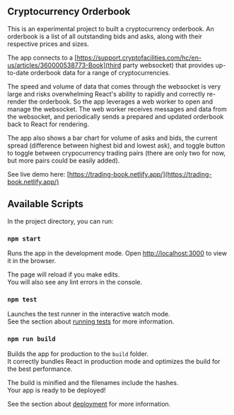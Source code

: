 ## Cryptocurrency Orderbook

This is an experimental project to built a cryptocurrency orderbook. An orderbook is a list of all outstanding bids and asks, along with their respective prices and sizes. 

The app connects to a [https://support.cryptofacilities.com/hc/en-us/articles/360000538773-Book](third party websocket) that provides up-to-date orderbook data for a range of cryptocurrencies. 

The speed and volume of data that comes through the websocket is very large and risks overwhelming React's ability to rapidly and correctly re-render the orderbook. So the app leverages a web worker to open and manage the websocket. The web worker receives messages and data from the websocket, and periodically sends a prepared and updated orderbook back to React for rendering.

The app also shows a bar chart for volume of asks and bids, the current spread (difference between highest bid and lowest ask), and toggle button to toggle between crypocurrency trading pairs (there are only two for now, but more pairs could be easily added).

See live demo here: [https://trading-book.netlify.app/](https://trading-book.netlify.app/)

## Available Scripts

In the project directory, you can run:

### `npm start`

Runs the app in the development mode.
Open [http://localhost:3000](http://localhost:3000) to view it in the browser.

The page will reload if you make edits.\
You will also see any lint errors in the console.

### `npm test`

Launches the test runner in the interactive watch mode.\
See the section about [running tests](https://facebook.github.io/create-react-app/docs/running-tests) for more information.

### `npm run build`

Builds the app for production to the `build` folder.\
It correctly bundles React in production mode and optimizes the build for the best performance.

The build is minified and the filenames include the hashes.\
Your app is ready to be deployed!

See the section about [deployment](https://facebook.github.io/create-react-app/docs/deployment) for more information.
